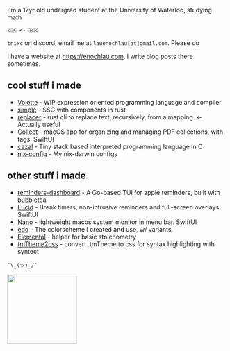 I'm a 17yr old undergrad student at the University of Waterloo, studying math

`🇨🇦 <- 🇭🇰`  

`tnixc` on discord, email me at `lauenochlau[at]gmail.com`. Please do

I have a website at https://enochlau.com. I write blog posts there sometimes.

## cool stuff i made
- [Volette](https://github.com/Tnixc/volette) - WIP expression oriented programming language and compiler.
- [simple](https://github.com/tnixc/simple) - SSG with components in rust
- [replacer](https://github.com/Tnixc/replacer) - rust cli to replace text, recursively, from a mapping. <- Actually useful
- [Collect](https://github.com/Tnixc/collect) - macOS app for organizing and managing PDF collections, with tags. SwiftUI
- [cazal](https://github.com/tnixc/cazal) - Tiny stack based interpreted programming language in C
- [nix-config](https://github.com/Tnixc/nix-config) - My nix-darwin configs

## other stuff i made
- [reminders-dashboard](https://github.com/Tnixc/reminders-dashboard) - A Go-based TUI for apple reminders, built with bubbletea
- [Lucid](https://github.com/Tnixc/lucid) - Break timers, non-intrusive reminders and full-screen overlays. SwiftUI
- [Nano](https://github.com/Tnixc/nano) - lightweight macos system monitor in menu bar. SwiftUI
- [edo](https://github.com/Tnixc/edo) - The colorscheme I created and use, w/ variants.
- [Elemental](https://elemental-tnixc.vercel.app/) - helper for basic stoichometry
- [tmTheme2css](https://github.com/Tnixc/tmTheme2css) - convert .tmTheme to css for syntax highlighting with syntect



`¯\_(ツ)_/¯`


<img src="https://github-readme-stats.vercel.app/api?username=Tnixc&show_icons=true&hide=contribs&theme=tokyonight&hide_border=true&text_bold=false" height="160" />
